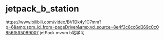 # jetpack_b_station
https://www.bilibili.com/video/BV1Dk4y1C7mm?p=6&amp;spm_id_from=pageDriver&amp;vd_source=8e4f3c6cc6d369c0c0856f5ff5089007 jetPack mvvm b站学习
